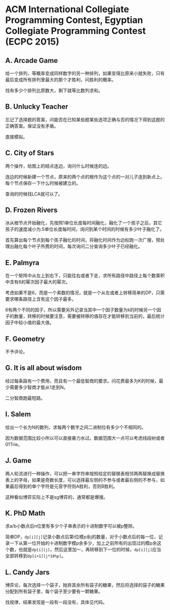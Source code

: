 # ACM International Collegiate Programming Contest, Egyptian Collegiate Programming Contest (ECPC 2015)


## A. Arcade Game

给一个排列，等概率变成同样数字的另一种排列，如果变得比原来小就失败，只有最后变成所有排列里最大的那个才胜利，问胜利的概率。

找有多少个排列比原数大，剩下就等比数列求和。

## B. Unlucky Teacher

忘记了选择题的答案，问能否在已知某些题某些选项正确与否的情况下得到这题的正确答案。保证没有矛盾。

直接模拟。

## C. City of Stars

两个操作，给图上的结点连边，询问什么时候连的边。

连边的时候新建一个节点，原来的两个点的根作为这个点的一对儿子连到新点上。每个节点保存一下什么时候被建立的。

查询的时候找LCA就可以了。

## D. Frozen Rivers

冰从根节点开始融化，先按照1单位长度每时间融化，融化了一个孩子之后，其它孩子的速度减小为.5单位长度每时间，询问到某个时间的时候有多少叶子融化了。

首先算出每个节点到每个孩子融化的时间，将融化时间作为边权跑一次广搜，预处理出融化每个叶子所费的时间，每次询问二分查询多少叶子已经融化。

## E. Palmyra

在一个矩阵中从左上到右下，只能往右或者下走，求所有路径中路径上每个数乘积中含有6的幂次因子最大的幂次。

考虑如果不是6，而是一个素数的情况，就是一个从左或者上转移简单的DP，只需要求哪条路径上含有这个因子最多。

6有两个不同的因子，所以需要另外记录当其中一个因子数量为k的时候另一个因子的数量，转移的时候要注意，需要被转移的值存在才能转移到当前的，最后统计因子中较小值的最大值。

## F. Geometry

不予评论。

## G. It is all about wisdom

经过每条路有一个费用，而且有一个最低智商的要求。问花费最多为K的时候，最少需要多少智商才能从1走到N。

二分智商跑最短路。

## I. Salem

给出一个长为N的数列，求每两个数字之间二进制位有多少个不相同的。

因为数据范围比较小所以可以直接暴力水过。数据范围大一点可以考虑线段树或者01Trie。

## J. Game

两人轮流进行一种操作，可以把一串字符串按照给定的替换表相邻两两替换成替换表上的字母，如果是奇数长度，可以选择最左侧的不参与或者最右侧的不参与，如果最后得到的单个字符是元音字符则A胜利，否则B胜利。

这种看似博弈实际上不是sg博弈的，通常都是爆搜。

## K. PhD Math

求a/b小数点后n位里有多少个子串表示的十进制数字可以被p整除。

简单DP，`dp[i][j]`记录小数点后第i位模p余j的数量，对于小数点后的每一位，记录一下从第一位开始的十进制数字模p余多少，加上之前所有的出现过的模p余这个数，也就是`dp[i][j]`，然后这里加一，再转移到下一位的时候，`dp[i][j]`应当全部转移到`dp[i+1][j*10%p]`。

## L. Candy Jars

博弈论，每次选择一个袋子，抛弃其余所有袋子的糖果，然后将选择的袋子的糖果分配到所有袋子里，每个袋子至少要有一颗糖果。

找规律，结果发现是一段有一段没有，具体见代码。
